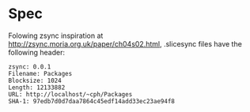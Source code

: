 Spec
====

Folowing zsync inspiration at http://zsync.moria.org.uk/paper/ch04s02.html, .slicesync files have the following header:

    zsync: 0.0.1
    Filename: Packages
    Blocksize: 1024
    Length: 12133882
    URL: http://localhost/~cph/Packages
    SHA-1: 97edb7d0d7daa7864c45edf14add33ec23ae94f8
